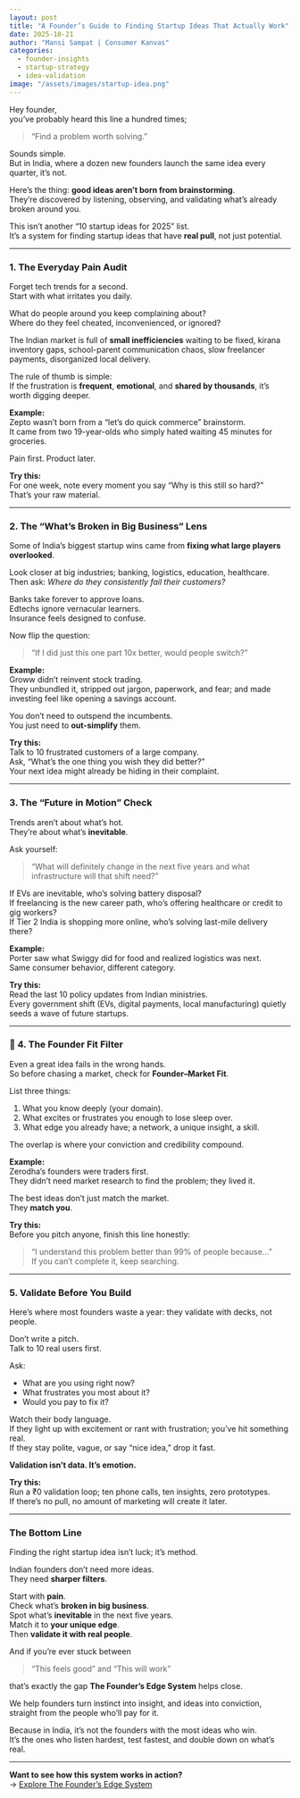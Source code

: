 ```yaml
---
layout: post
title: "A Founder’s Guide to Finding Startup Ideas That Actually Work"
date: 2025-10-21
author: "Mansi Sampat | Consumer Kanvas"
categories:
  - founder-insights
  - startup-strategy
  - idea-validation
image: "/assets/images/startup-idea.png"
---
```


Hey founder,  
you’ve probably heard this line a hundred times;  
> “Find a problem worth solving.”  

Sounds simple.  
But in India, where a dozen new founders launch the same idea every quarter, it’s not.  

Here’s the thing: **good ideas aren’t born from brainstorming**.  
They’re discovered by listening, observing, and validating what’s already broken around you.  

This isn’t another “10 startup ideas for 2025” list.  
It’s a system for finding startup ideas that have **real pull**, not just potential.

---

### 1. The Everyday Pain Audit  

Forget tech trends for a second.  
Start with what irritates you daily.  

What do people around you keep complaining about?  
Where do they feel cheated, inconvenienced, or ignored?  

The Indian market is full of **small inefficiencies** waiting to be fixed, kirana inventory gaps, school-parent communication chaos, slow freelancer payments, disorganized local delivery.  

The rule of thumb is simple:  
If the frustration is **frequent**, **emotional**, and **shared by thousands**, it’s worth digging deeper.  

**Example:**  
Zepto wasn’t born from a “let’s do quick commerce” brainstorm.  
It came from two 19-year-olds who simply hated waiting 45 minutes for groceries.  

Pain first. Product later.  

**Try this:**  
For one week, note every moment you say “Why is this still so hard?”  
That’s your raw material.  

---

### 2. The “What’s Broken in Big Business” Lens  

Some of India’s biggest startup wins came from **fixing what large players overlooked**.  

Look closer at big industries; banking, logistics, education, healthcare.  
Then ask: *Where do they consistently fail their customers?*  

Banks take forever to approve loans.  
Edtechs ignore vernacular learners.  
Insurance feels designed to confuse.  

Now flip the question:  
> “If I did just this one part 10x better, would people switch?”  

**Example:**  
Groww didn’t reinvent stock trading.  
They unbundled it, stripped out jargon, paperwork, and fear; and made investing feel like opening a savings account.  

You don’t need to outspend the incumbents.  
You just need to **out-simplify** them.  

**Try this:**  
Talk to 10 frustrated customers of a large company.  
Ask, “What’s the one thing you wish they did better?”  
Your next idea might already be hiding in their complaint.  

---

### 3. The “Future in Motion” Check  

Trends aren’t about what’s hot.  
They’re about what’s **inevitable**.  

Ask yourself:  
> “What will definitely change in the next five years and what infrastructure will that shift need?”  

If EVs are inevitable, who’s solving battery disposal?  
If freelancing is the new career path, who’s offering healthcare or credit to gig workers?  
If Tier 2 India is shopping more online, who’s solving last-mile delivery there?  

**Example:**  
Porter saw what Swiggy did for food and realized logistics was next.  
Same consumer behavior, different category.  

**Try this:**  
Read the last 10 policy updates from Indian ministries.  
Every government shift (EVs, digital payments, local manufacturing) quietly seeds a wave of future startups.  

---

### 🧭 4. The Founder Fit Filter  

Even a great idea fails in the wrong hands.  
So before chasing a market, check for **Founder–Market Fit**.  

List three things:  
1. What you know deeply (your domain).  
2. What excites or frustrates you enough to lose sleep over.  
3. What edge you already have; a network, a unique insight, a skill.  

The overlap is where your conviction and credibility compound.  

**Example:**  
Zerodha’s founders were traders first.  
They didn’t need market research to find the problem; they lived it.  

The best ideas don’t just match the market.  
They **match you**.  

**Try this:**  
Before you pitch anyone, finish this line honestly:  
> “I understand this problem better than 99% of people because…”  
If you can’t complete it, keep searching.  

---

### 5. Validate Before You Build  

Here’s where most founders waste a year: they validate with decks, not people.  

Don’t write a pitch.  
Talk to 10 real users first.  

Ask:  
- What are you using right now?  
- What frustrates you most about it?  
- Would you pay to fix it?  

Watch their body language.  
If they light up with excitement or rant with frustration; you’ve hit something real.  
If they stay polite, vague, or say “nice idea,” drop it fast.  

**Validation isn’t data. It’s emotion.**  

**Try this:**  
Run a ₹0 validation loop; ten phone calls, ten insights, zero prototypes.  
If there’s no pull, no amount of marketing will create it later.  

---

### The Bottom Line  

Finding the right startup idea isn’t luck; it’s method.  

Indian founders don’t need more ideas.  
They need **sharper filters**.  

Start with **pain**.  
Check what’s **broken in big business**.  
Spot what’s **inevitable** in the next five years.  
Match it to **your unique edge**.  
Then **validate it with real people**.  

And if you’re ever stuck between  
> “This feels good” and “This will work”  

that’s exactly the gap **The Founder’s Edge System** helps close.  

We help founders turn instinct into insight, and ideas into conviction, straight from the people who’ll pay for it.  

Because in India, it’s not the founders with the most ideas who win.  
It’s the ones who listen hardest, test fastest, and double down on what’s real.  

---

**Want to see how this system works in action?**  
→ [Explore The Founder’s Edge System](/founders-edge)
